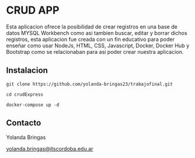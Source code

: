# CRUD APP 

Esta aplicacion ofrece la posibilidad de crear registros en una base de datos MYSQL Workbench como asi tambien buscar, editar y borrar dichos registros, esta aplicacion fue creada con un fin educativo para poder enseñar como usar NodeJs, HTML, CSS, Javascript, Docker, Docker Hub y Bootstrap como se relacionaban para asi poder crear nuestra aplicacion. 

## Instalacion 

`git clone https://github.com/yolanda-bringas23/trabajofinal.git`

`cd crudExpress`

`docker-compose up -d` 

## Contacto 

Yolanda Bringas

yolanda.bringas@itscordoba.edu.ar
